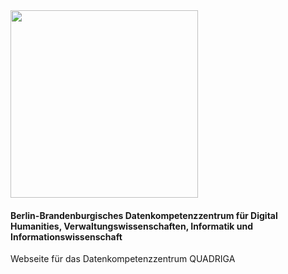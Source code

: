 <img src="https://github.com/quadriga-dk/quadriga-dk.github.io/assets/166709081/5c12adcd-43c0-4f45-908b-a83dd00af81f" width="300">

#### **Berlin-Brandenburgisches Datenkompetenzzentrum für Digital Humanities, Verwaltungswissenschaften, Informatik und Informationswissenschaft**

Webseite für das Datenkompetenzzentrum QUADRIGA
